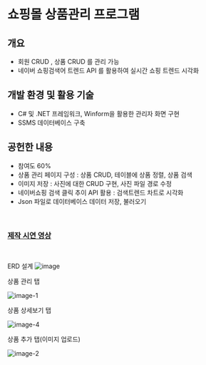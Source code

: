 # **쇼핑몰 상품관리 프로그램**

## **개요**
- 회원 CRUD , 상품 CRUD 를 관리 가능
- 네이버 쇼핑검색어 트렌드 API 를 활용하여 실시간 쇼핑 트렌드 시각화
  

## **개발 환경 및 활용 기술**
- C# 및 .NET 프레임워크, Winform을 활용한 관리자 화면 구현
- SSMS 데이터베이스 구축
  
## **공헌한 내용**
- 참여도 60%
- 상품 관리 페이지 구성 : 상품 CRUD, 테이블에 상품 정렬, 상품 검색
- 이미지 저장 : 사진에 대한 CRUD 구현, 사진 파일 경로 수정
- 네이버쇼핑 검색 클릭 추이 API 활용 : 검색트렌드 차트로 시각화
- Json 파일로 데이터베이스 데이터 저장, 불러오기

<br>

### **[제작 시연 영상]**

<br>

[제작 시연 영상]: https://www.youtube.com/watch?app=desktop&v=_sKquu_-n84&list=PLedGoSru794_Yr2H12lOkCSZo3Y-VFaEk&index=2&pp=iAQB&ab_channel=MasterCode

ERD 설계
![image](https://github.com/Lateaksoo/Kimproject1/assets/118418830/2ca92357-6b1a-4274-a9fc-c61dca7ca7fd)

상품 관리 탭

![image-1](https://github.com/Lateaksoo/Kimproject1/assets/118418830/2308c96d-d55b-4a54-af14-3bc0cacb8d3d)

상품 상세보기 탭

![image-4](https://github.com/Lateaksoo/Kimproject1/assets/118418830/59c02bc3-7472-4f1c-97e7-62735387c1c6)

상품 추가 탭(이미지 업로드)

![image-2](https://github.com/Lateaksoo/Kimproject1/assets/118418830/44e3c753-ea7a-403d-b899-172775783e53)
